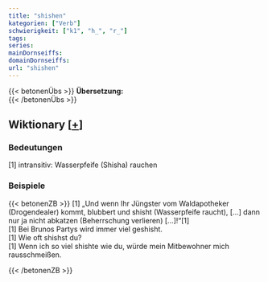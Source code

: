 ```yaml
---
title: "shishen"
kategorien: ["Verb"]
schwierigkeit: ["k1", "h_", "r_"]
tags:
series:
mainDornseiffs:
domainDornseiffs:
url: "shishen"
---
```


{{< betonenÜbs >}}
**Übersetzung:**  
{{< /betonenÜbs >}}

## Wiktionary [[+](https://de.wiktionary.org/wiki/shishen)]

### Bedeutungen
[1] intransitiv: Wasserpfeife (Shisha) rauchen  

### Beispiele
{{< betonenZB >}}
[1] „Und wenn Ihr Jüngster vom Waldapotheker (Drogendealer) kommt, blubbert und shisht (Wasserpfeife raucht), […] dann nur ja nicht abkatzen (Beherrschung verlieren) […]!“[1]  
[1] Bei Brunos Partys wird immer viel geshisht.  
[1] Wie oft shishst du?  
[1] Wenn ich so viel shishte wie du, würde mein Mitbewohner mich rausschmeißen.  

{{< /betonenZB >}}


